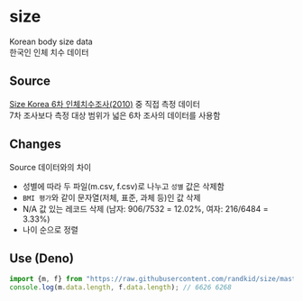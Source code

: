 # size
Korean body size data  
한국인 인체 치수 데이터
## Source
[Size Korea 6차 인체치수조사(2010)](https://sizekorea.kr/page/report/2) 중 직접 측정 데이터  
7차 조사보다 측정 대상 범위가 넓은 6차 조사의 데이터를 사용함
## Changes
Source 데이터와의 차이
- 성별에 따라 두 파일(m.csv, f.csv)로 나누고 `성별` 값은 삭제함
- `BMI 평가`와 같이 문자열(저체, 표준, 과체 등)인 값 삭제
- N/A 값 있는 레코드 삭제 (남자: 906/7532 = 12.02%, 여자: 216/6484 = 3.33%)
- 나이 순으로 정렬
## Use (Deno)
```ts
import {m, f} from "https://raw.githubusercontent.com/randkid/size/master/mod.ts";
console.log(m.data.length, f.data.length); // 6626 6268
```
